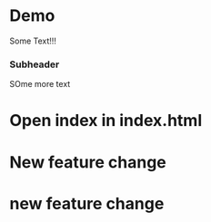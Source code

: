 # Demo

Some Text!!!

### Subheader

SOme more text

# Open index in index.html

# New feature change

# new feature change
